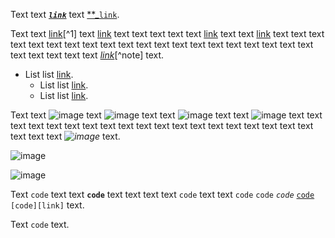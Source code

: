 Text text _**[**_`link`_**](https://example.com/)**_ text [**_`link`](https://example.com/).

Text text [link](https://example.com/)[^1] text [link](https://example.com/ "title") text
text text text text [link][link] text text [link](https://example.com/) text text text text text text
text text text text text text text text text text text text text text text text text
text text _[link](https://example.com/)_[^note] text.

[link]: https://example.com/ "reference"

* List list [link](https://example.com/).
    * List list [link](https://example.com/).
    * List list [link](https://example.com/ "\\|").

Text text ![image](https://example.com/) text ![image](https://example.com/ "title")
text text ![image][link] text text ![image](https://example.com/) text text text
text text text text text text text text text text text text text text text text text
text text _![image](https://example.com/)_ text.

![image](https://example.com/)

![image][link]

Text `code` text text **`code`** text text text text `code` text
text `code` `code` _`code`_ [`code`][link] `[code][link]` text.

Text `
code
` text.

[link]: https://example.com
